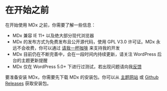 # 在开始之前

在开始使用 MDx 之前，你需要了解一些信息：

- MDx 兼容 IE 11+ 以及绝大部分现代浏览器
- MDx 的发布方式为免费发布且公开源代码，使用 GPL V3.0 许可证。MDx 永远不会收费，你可以通过 [请我一杯咖啡](help-us.md) 来支持我的开发
- MDx 目前仍在不断完善中，会在一段时间内持续更新，请关注 WordPress 后台的主题更新提醒
- MDx 仅在 WordPress 5.0+ 下进行过测试，若出现问题请向我[反馈](https://github.com/yrccondor/mdx/issues/new)

要准备安装 MDx，你需要先下载 MDx 的安装包。你可以从 [主题网站](https://mdx.flyhigher.top) 或 [Github Releases](https://github.com/yrccondor/mdx/releases) 获取安装包。
